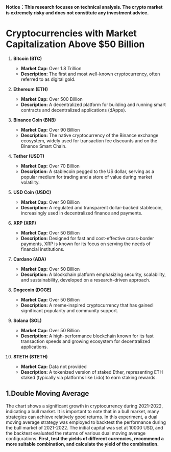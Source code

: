**Notice：This research focuses on technical analysis. The crypto market is extremely risky and does not constitute any investment advice.**
# Cryptocurrencies with Market Capitalization Above $50 Billion
1. **Bitcoin (BTC)**
   - **Market Cap:** Over 1.8 Trillion
   - **Description:** The first and most well-known cryptocurrency, often referred to as digital gold.

2. **Ethereum (ETH)**
   - **Market Cap:** Over 500 Billion
   - **Description:** A decentralized platform for building and running smart contracts and decentralized applications (dApps).

3. **Binance Coin (BNB)**
   - **Market Cap:** Over 90 Billion
   - **Description:** The native cryptocurrency of the Binance exchange ecosystem, widely used for transaction fee discounts and on the Binance Smart Chain.

4. **Tether (USDT)**
   - **Market Cap:** Over 70 Billion
   - **Description:** A stablecoin pegged to the US dollar, serving as a popular medium for trading and a store of value during market volatility.

5. **USD Coin (USDC)**
   - **Market Cap:** Over 50 Billion
   - **Description:** A regulated and transparent dollar-backed stablecoin, increasingly used in decentralized finance and payments.

6. **XRP (XRP)**
   - **Market Cap:** Over 50 Billion
   - **Description:** Designed for fast and cost-effective cross-border payments, XRP is known for its focus on serving the needs of financial institutions.

7. **Cardano (ADA)**
   - **Market Cap:** Over 50 Billion
   - **Description:** A blockchain platform emphasizing security, scalability, and sustainability, developed on a research-driven approach.

8. **Dogecoin (DOGE)**
   - **Market Cap:** Over 50 Billion
   - **Description:** A meme-inspired cryptocurrency that has gained significant popularity and community support.

9. **Solana (SOL)**
   - **Market Cap:** Over 50 Billion
   - **Description:** A high-performance blockchain known for its fast transaction speeds and growing ecosystem for decentralized applications.

10. **STETH (STETH)**
    - **Market Cap:** Data not provided
    - **Description:** A tokenized version of staked Ether, representing ETH staked (typically via platforms like Lido) to earn staking rewards.

## 1.Double Moving Average
The chart shows a significant growth in cryptocurrency during 2021-2022, indicating a bull market. It is important to note that in a bull market, many strategies can achieve relatively good returns. In this experiment, a dual moving average strategy was employed to backtest the performance during the bull market of 2021-2022. The initial capital was set at 10000 USD, and the backtest evaluated the returns of various dual moving average configurations.
**First, test the yields of different currencies, recommend a more suitable combination, and calculate the yield of the combination.**

